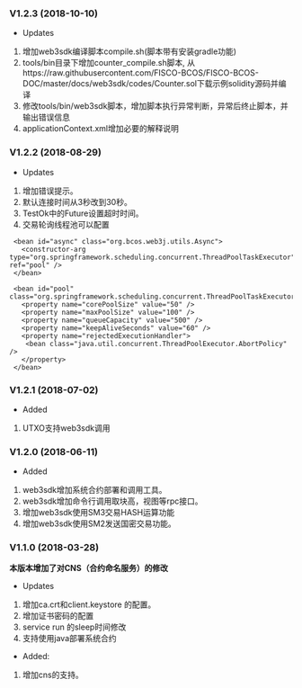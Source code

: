 ### V1.2.3 (2018-10-10)
* Updates

1. 增加web3sdk编译脚本compile.sh(脚本带有安装gradle功能)
2. tools/bin目录下增加counter_compile.sh脚本, 从https://raw.githubusercontent.com/FISCO-BCOS/FISCO-BCOS-DOC/master/docs/web3sdk/codes/Counter.sol下载示例solidity源码并编译
3. 修改tools/bin/web3sdk脚本，增加脚本执行异常判断，异常后终止脚本，并输出错误信息
4. applicationContext.xml增加必要的解释说明

### V1.2.2 (2018-08-29)

* Updates

1. 增加错误提示。
2. 默认连接时间从3秒改到30秒。
3. TestOk中的Future设置超时时间。
4. 交易轮询线程池可以配置
```
 <bean id="async" class="org.bcos.web3j.utils.Async">
   <constructor-arg type="org.springframework.scheduling.concurrent.ThreadPoolTaskExecutor" ref="pool" />
 </bean>

 <bean id="pool" class="org.springframework.scheduling.concurrent.ThreadPoolTaskExecutor">
   <property name="corePoolSize" value="50" />
   <property name="maxPoolSize" value="100" />
   <property name="queueCapacity" value="500" />
   <property name="keepAliveSeconds" value="60" />
   <property name="rejectedExecutionHandler">
    <bean class="java.util.concurrent.ThreadPoolExecutor.AbortPolicy" />
   </property>
 </bean>
```

### V1.2.1 (2018-07-02)

* Added

1. UTXO支持web3sdk调用

### V1.2.0 (2018-06-11)  

* Added
1. web3sdk增加系统合约部署和调用工具。
2. web3sdk增加命令行调用取块高，视图等rpc接口。
3. 增加web3sdk使用SM3交易HASH运算功能
4. 增加web3sdk使用SM2发送国密交易功能。
### V1.1.0 (2018-03-28)  
**本版本增加了对CNS（合约命名服务）的修改**
* Updates  
1. 增加ca.crt和client.keystore 的配置。
2. 增加证书密码的配置
3. service run 的sleep时间修改
4. 支持使用java部署系统合约
* Added:
1. 增加cns的支持。
